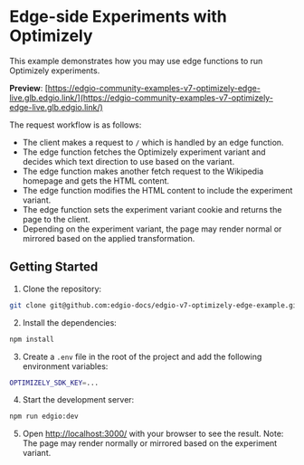 # Edge-side Experiments with Optimizely

This example demonstrates how you may use edge functions to run Optimizely experiments.

**Preview**: [https://edgio-community-examples-v7-optimizely-edge-live.glb.edgio.link/](https://edgio-community-examples-v7-optimizely-edge-live.glb.edgio.link/)

The request workflow is as follows:

- The client makes a request to `/` which is handled by an edge function.
- The edge function fetches the Optimizely experiment variant and decides which text direction to use based on the variant.
- The edge function makes another fetch request to the Wikipedia homepage and gets the HTML content.
- The edge function modifies the HTML content to include the experiment variant.
- The edge function sets the experiment variant cookie and returns the page to the client.
- Depending on the experiment variant, the page may render normal or mirrored based on the applied transformation.

## Getting Started

1. Clone the repository:

```bash
git clone git@github.com:edgio-docs/edgio-v7-optimizely-edge-example.git
```

2. Install the dependencies:

```bash
npm install
```

3. Create a `.env` file in the root of the project and add the following environment variables:

```bash
OPTIMIZELY_SDK_KEY=...
```

4. Start the development server:

```bash
npm run edgio:dev
```

5. Open [http://localhost:3000/](http://localhost:3000/) with your browser to see the result. Note: The page may render normally or mirrored based on the experiment variant.
